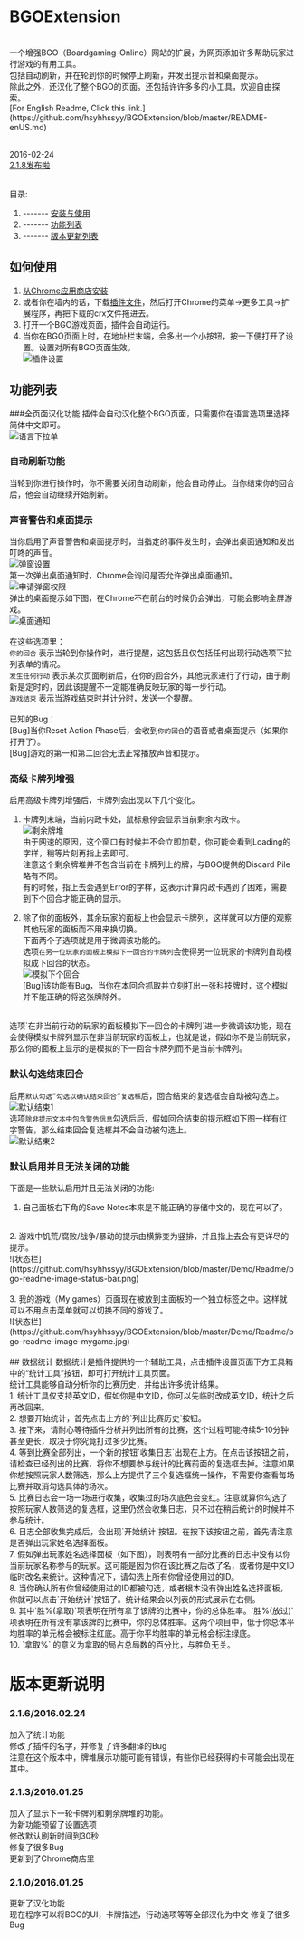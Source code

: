 # BGOExtension

<br>
一个增强BGO（Boardgaming-Online）网站的扩展，为网页添加许多帮助玩家进行游戏的有用工具。<br>
包括自动刷新，并在轮到你的时候停止刷新，并发出提示音和桌面提示。<br>
除此之外，还汉化了整个BGO的页面。还包括许许多多的小工具，欢迎自由探索。<br>
[For English Readme, Click this link.](https://github.com/hsyhhssyy/BGOExtension/blob/master/README-enUS.md)<br>
<br>

2016-02-24<br>
[2.1.8发布啦](https://github.com/hsyhhssyy/BGOExtension#21820160301)<br>
<br>

目录:<br>
1.  ------- [安装与使用](https://github.com/hsyhhssyy/BGOExtension#如何使用)<br>
2.  ------- [功能列表](https://github.com/hsyhhssyy/BGOExtension#bugs功能列表)<br>
4.  ------- [版本更新列表](https://github.com/hsyhhssyy/BGOExtension#versionupdate版本更新说明)<br>

## 如何使用
1. [从Chrome应用商店安装](https://chrome.google.com/webstore/detail/bgo-auto-refresh/lmcmoogkhhaomncoipfgkonpabnihiff)<br>
2. 或者你在墙内的话，下载[插件文件](https://github.com/hsyhhssyy/BGOExtension/blob/master/ExtensionFiles.crx?raw=true)，然后打开Chrome的菜单->更多工具->扩展程序，再把下载的crx文件拖进去。<br>
3. 打开一个BGO游戏页面，插件会自动运行。<br>
4. 当你在BGO页面上时，在地址栏末端，会多出一个小按钮，按一下便打开了设置。设置对所有BGO页面生效。<br>
![插件设置](https://github.com/hsyhhssyy/BGOExtension/blob/master/Demo/Readme/bgo-readme-image-cfg-icon.jpg)<br>

## 功能列表

###全页面汉化功能
插件会自动汉化整个BGO页面，只需要你在语言选项里选择简体中文即可。<br>
![语言下拉单](https://github.com/hsyhhssyy/BGOExtension/blob/master/Demo/Readme/bgo-readme-image-language.jpg)<br>

### 自动刷新功能
当轮到你进行操作时，你不需要关闭自动刷新，他会自动停止。当你结束你的回合后，他会自动继续开始刷新。<br>

### 声音警告和桌面提示
当你启用了声音警告和桌面提示时，当指定的事件发生时，会弹出桌面通知和发出叮咚的声音。<br>
![弹窗设置](https://github.com/hsyhhssyy/BGOExtension/blob/master/Demo/Readme/bgo-readme-image-notification2.jpg)<br>
第一次弹出桌面通知时，Chrome会询问是否允许弹出桌面通知。<br>
![申请弹窗权限](https://github.com/hsyhhssyy/BGOExtension/blob/master/Demo/Readme/bgo-readme-image-notification1.jpg)<br>
弹出的桌面提示如下图，在Chrome不在前台的时候仍会弹出，可能会影响全屏游戏。<br>
![桌面通知](https://github.com/hsyhhssyy/BGOExtension/blob/master/Demo/bgo-example2.jpg)<br>
<br>
在这些选项里：<br>
`你的回合` 表示当轮到你操作时，进行提醒，这包括且仅包括任何出现行动选项下拉列表单的情况。<br>
`发生任何行动` 表示某次页面刷新后，在你的回合外，其他玩家进行了行动，由于刷新是定时的，因此该提醒不一定能准确反映玩家的每一步行动。<br>
`游戏结束` 表示当游戏结束时并计分时，发送一个提醒。<br>
<br>
已知的Bug：<br>
[Bug]当你Reset Action Phase后，会收到`你的回合`的语音或者桌面提示（如果你打开了）。<br>
[Bug]游戏的第一和第二回合无法正常播放声音和提示。<br>

### 高级卡牌列增强
启用高级卡牌列增强后，卡牌列会出现以下几个变化。<br>
1. 卡牌列末端，当前内政卡处，鼠标悬停会显示当前剩余内政卡。<br>
![剩余牌堆](https://github.com/hsyhhssyy/BGOExtension/blob/master/Demo/Readme/bgo-readme-image-advanced-card-row-1.jpg)<br>
由于网速的原因，这个窗口有时候并不会立即加载，你可能会看到Loading的字样，稍等片刻再指上去即可。<br>
注意这个剩余牌堆并不包含当前在卡牌列上的牌，与BGO提供的Discard Pile略有不同。<br>
有的时候，指上去会遇到Error的字样，这表示计算内政卡遇到了困难，需要到下个回合才能正确的显示。<br>

2. 除了你的面板外，其余玩家的面板上也会显示卡牌列，这样就可以方便的观察其他玩家的面板而不用来换切换。<br>
下面两个子选项就是用于微调该功能的。<br>
选项`在另一位玩家的面板上模拟下一回合的卡牌列`会使得另一位玩家的卡牌列自动模拟成下回合的状态。<br>
![模拟下个回合](https://github.com/hsyhhssyy/BGOExtension/blob/master/Demo/Readme/bgo-readme-image-advanced-card-row-2.jpg)<br>
[Bug]该功能有Bug，当你在本回合抓取并立刻打出一张科技牌时，这个模拟并不能正确的将这张牌除外。<br>
<br>
选项`在非当前行动的玩家的面板模拟下一回合的卡牌列`进一步微调该功能，现在会使得模拟卡牌列显示在非当前玩家的面板上，也就是说，假如你不是当前玩家，那么你的面板上显示的是模拟的下一回合卡牌列而不是当前卡牌列。<br>

### 默认勾选结束回合
启用`默认勾选”勾选以确认结束回合”复选框`后，回合结束的复选框会自动被勾选上。<br>
![默认结束1](https://github.com/hsyhhssyy/BGOExtension/blob/master/Demo/Readme/bgo-readme-image-endturn2.jpg)<br>
选项`除非提示文本中包含警告信息`勾选后后，假如回合结束的提示框如下图一样有红字警告，那么结束回合复选框并不会自动被勾选上。<br>
![默认结束2](https://github.com/hsyhhssyy/BGOExtension/blob/master/Demo/Readme/bgo-readme-image-endturn1.jpg)<br>

### 默认启用并且无法关闭的功能
下面是一些默认启用并且无法关闭的功能:<br>
1. 自己面板右下角的Save Notes本来是不能正确的存储中文的，现在可以了。<br>
<br>
2. 游戏中饥荒/腐败/战争/暴动的提示由横排变为竖排，并且指上去会有更详尽的提示。<br>
![状态栏](https://github.com/hsyhhssyy/BGOExtension/blob/master/Demo/Readme/bgo-readme-image-status-bar.png)<br>
<br>
3. 我的游戏（My games）页面现在被放到主面板的一个独立标签之中。这样就可以不用点击菜单就可以切换不同的游戏了。<br>
![状态栏](https://github.com/hsyhhssyy/BGOExtension/blob/master/Demo/Readme/bgo-readme-image-mygame.jpg)<br>
<br>
## 数据统计
数据统计是插件提供的一个辅助工具，点击插件设置页面下方工具箱中的“统计工具”按钮，即可打开统计工具页面。<br>
统计工具能够自动分析你的比赛历史，并给出许多统计结果。<br>
1. 统计工具仅支持英文ID，假如你是中文ID，你可以先临时改成英文ID，统计之后再改回来。<br>
2. 想要开始统计，首先点击上方的`列出比赛历史`按钮。<br>
3. 接下来，请耐心等待插件分析并列出所有的比赛，这个过程可能持续5-10分钟甚至更长，取决于你究竟打过多少比赛。<br>
4. 等到比赛全部列出，一个新的按钮`收集日志`出现在上方。在点击该按钮之前，请检查已经列出的比赛，将你不想要参与统计的比赛前面的复选框去掉。注意如果你想按照玩家人数筛选，那么上方提供了三个复选框统一操作，不需要你查看每场比赛并取消勾选具体的场次。<br>
5. 比赛日志会一场一场进行收集，收集过的场次底色会变红。注意就算你勾选了按照玩家人数筛选的复选框，这里仍然会收集日志，只不过在稍后统计的时候并不参与统计。<br>
6. 日志全部收集完成后，会出现`开始统计`按钮。在按下该按钮之前，首先请注意是否弹出玩家姓名选择面板。<br>
7. 假如弹出玩家姓名选择面板（如下图），则表明有一部分比赛的日志中没有以你当前玩家名称参与的玩家。这可能是因为你在该比赛之后改了名，或者你是中文ID临时改名来统计。这种情况下，请勾选上所有你曾经使用过的ID。<br>
8. 当你确认所有你曾经使用过的ID都被勾选，或者根本没有弹出姓名选择面板，你就可以点击`开始统计`按钮了。统计结果会以列表的形式展示在右侧。<br>
9. 其中`胜%(拿取)`项表明在所有拿了该牌的比赛中，你的总体胜率。`胜%(放过)`项表明在所有没有拿该牌的比赛中，你的总体胜率。这两个项目中，低于你总体平均胜率的单元格会被标注红底。高于你平均胜率的单元格会标注绿底。<br>
10. `拿取%` 的意义为拿取的局占总局数的百分比，与胜负无关。<br>

# 版本更新说明

###  2.1.6/2016.02.24
加入了统计功能<br>
修改了插件的名字，并修复了许多翻译的Bug<br>
注意在这个版本中，牌堆展示功能可能有错误，有些你已经获得的卡可能会出现在其中。<br>

###  2.1.3/2016.01.25
加入了显示下一轮卡牌列和剩余牌堆的功能。<br>
为新功能预留了设置选项<br>
修改默认刷新时间到30秒<br>
修复了很多Bug<br>
更新到了Chrome商店里<br>

###  2.1.0/2016.01.25
更新了汉化功能<br>
现在程序可以将BGO的UI，卡牌描述，行动选项等等全部汉化为中文
修复了很多Bug<br>
